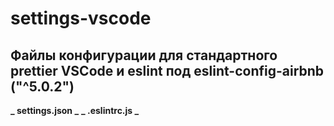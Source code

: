 # settings-vscode

## Файлы конфигурации для стандартного prettier VSCode и eslint под eslint-config-airbnb ("^5.0.2")

**_ settings.json _**
**_ .eslintrc.js _**
